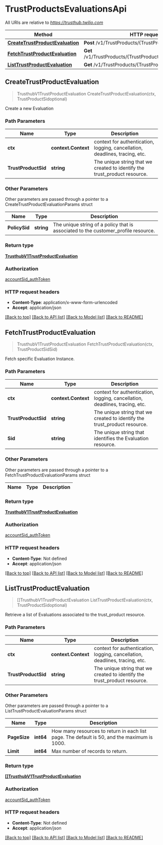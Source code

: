 # TrustProductsEvaluationsApi

All URIs are relative to *https://trusthub.twilio.com*

Method | HTTP request | Description
------------- | ------------- | -------------
[**CreateTrustProductEvaluation**](TrustProductsEvaluationsApi.md#CreateTrustProductEvaluation) | **Post** /v1/TrustProducts/{TrustProductSid}/Evaluations | 
[**FetchTrustProductEvaluation**](TrustProductsEvaluationsApi.md#FetchTrustProductEvaluation) | **Get** /v1/TrustProducts/{TrustProductSid}/Evaluations/{Sid} | 
[**ListTrustProductEvaluation**](TrustProductsEvaluationsApi.md#ListTrustProductEvaluation) | **Get** /v1/TrustProducts/{TrustProductSid}/Evaluations | 



## CreateTrustProductEvaluation

> TrusthubV1TrustProductEvaluation CreateTrustProductEvaluation(ctx, TrustProductSidoptional)



Create a new Evaluation

### Path Parameters


Name | Type | Description
------------- | ------------- | -------------
**ctx** | **context.Context** | context for authentication, logging, cancellation, deadlines, tracing, etc.
**TrustProductSid** | **string** | The unique string that we created to identify the trust_product resource.

### Other Parameters

Other parameters are passed through a pointer to a CreateTrustProductEvaluationParams struct


Name | Type | Description
------------- | ------------- | -------------
**PolicySid** | **string** | The unique string of a policy that is associated to the customer_profile resource.

### Return type

[**TrusthubV1TrustProductEvaluation**](TrusthubV1TrustProductEvaluation.md)

### Authorization

[accountSid_authToken](../README.md#accountSid_authToken)

### HTTP request headers

- **Content-Type**: application/x-www-form-urlencoded
- **Accept**: application/json

[[Back to top]](#) [[Back to API list]](../README.md#documentation-for-api-endpoints)
[[Back to Model list]](../README.md#documentation-for-models)
[[Back to README]](../README.md)


## FetchTrustProductEvaluation

> TrusthubV1TrustProductEvaluation FetchTrustProductEvaluation(ctx, TrustProductSidSid)



Fetch specific Evaluation Instance.

### Path Parameters


Name | Type | Description
------------- | ------------- | -------------
**ctx** | **context.Context** | context for authentication, logging, cancellation, deadlines, tracing, etc.
**TrustProductSid** | **string** | The unique string that we created to identify the trust_product resource.
**Sid** | **string** | The unique string that identifies the Evaluation resource.

### Other Parameters

Other parameters are passed through a pointer to a FetchTrustProductEvaluationParams struct


Name | Type | Description
------------- | ------------- | -------------

### Return type

[**TrusthubV1TrustProductEvaluation**](TrusthubV1TrustProductEvaluation.md)

### Authorization

[accountSid_authToken](../README.md#accountSid_authToken)

### HTTP request headers

- **Content-Type**: Not defined
- **Accept**: application/json

[[Back to top]](#) [[Back to API list]](../README.md#documentation-for-api-endpoints)
[[Back to Model list]](../README.md#documentation-for-models)
[[Back to README]](../README.md)


## ListTrustProductEvaluation

> []TrusthubV1TrustProductEvaluation ListTrustProductEvaluation(ctx, TrustProductSidoptional)



Retrieve a list of Evaluations associated to the trust_product resource.

### Path Parameters


Name | Type | Description
------------- | ------------- | -------------
**ctx** | **context.Context** | context for authentication, logging, cancellation, deadlines, tracing, etc.
**TrustProductSid** | **string** | The unique string that we created to identify the trust_product resource.

### Other Parameters

Other parameters are passed through a pointer to a ListTrustProductEvaluationParams struct


Name | Type | Description
------------- | ------------- | -------------
**PageSize** | **int64** | How many resources to return in each list page. The default is 50, and the maximum is 1000.
**Limit** | **int64** | Max number of records to return.

### Return type

[**[]TrusthubV1TrustProductEvaluation**](TrusthubV1TrustProductEvaluation.md)

### Authorization

[accountSid_authToken](../README.md#accountSid_authToken)

### HTTP request headers

- **Content-Type**: Not defined
- **Accept**: application/json

[[Back to top]](#) [[Back to API list]](../README.md#documentation-for-api-endpoints)
[[Back to Model list]](../README.md#documentation-for-models)
[[Back to README]](../README.md)

